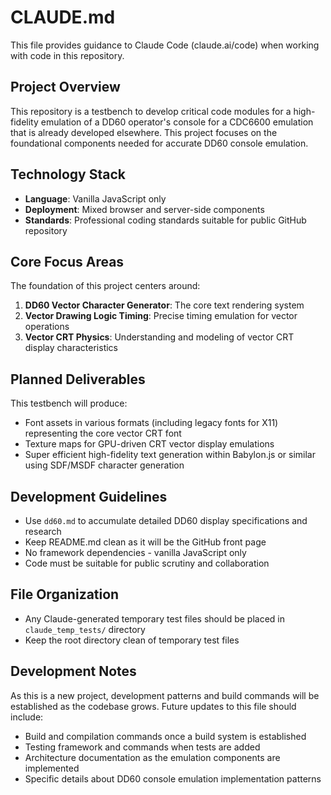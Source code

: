 # CLAUDE.md

This file provides guidance to Claude Code (claude.ai/code) when working with code in this repository.

## Project Overview

This repository is a testbench to develop critical code modules for a high-fidelity emulation of a DD60 operator's console for a CDC6600 emulation that is already developed elsewhere. This project focuses on the foundational components needed for accurate DD60 console emulation.

## Technology Stack

- **Language**: Vanilla JavaScript only
- **Deployment**: Mixed browser and server-side components
- **Standards**: Professional coding standards suitable for public GitHub repository

## Core Focus Areas

The foundation of this project centers around:

1. **DD60 Vector Character Generator**: The core text rendering system
2. **Vector Drawing Logic Timing**: Precise timing emulation for vector operations
3. **Vector CRT Physics**: Understanding and modeling of vector CRT display characteristics

## Planned Deliverables

This testbench will produce:

- Font assets in various formats (including legacy fonts for X11) representing the core vector CRT font
- Texture maps for GPU-driven CRT vector display emulations  
- Super efficient high-fidelity text generation within Babylon.js or similar using SDF/MSDF character generation

## Development Guidelines

- Use `dd60.md` to accumulate detailed DD60 display specifications and research
- Keep README.md clean as it will be the GitHub front page
- No framework dependencies - vanilla JavaScript only
- Code must be suitable for public scrutiny and collaboration

## File Organization

- Any Claude-generated temporary test files should be placed in `claude_temp_tests/` directory
- Keep the root directory clean of temporary test files

## Development Notes

As this is a new project, development patterns and build commands will be established as the codebase grows. Future updates to this file should include:

- Build and compilation commands once a build system is established
- Testing framework and commands when tests are added
- Architecture documentation as the emulation components are implemented
- Specific details about DD60 console emulation implementation patterns
